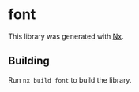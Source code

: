 # font

This library was generated with [Nx](https://nx.dev).

## Building

Run `nx build font` to build the library.
